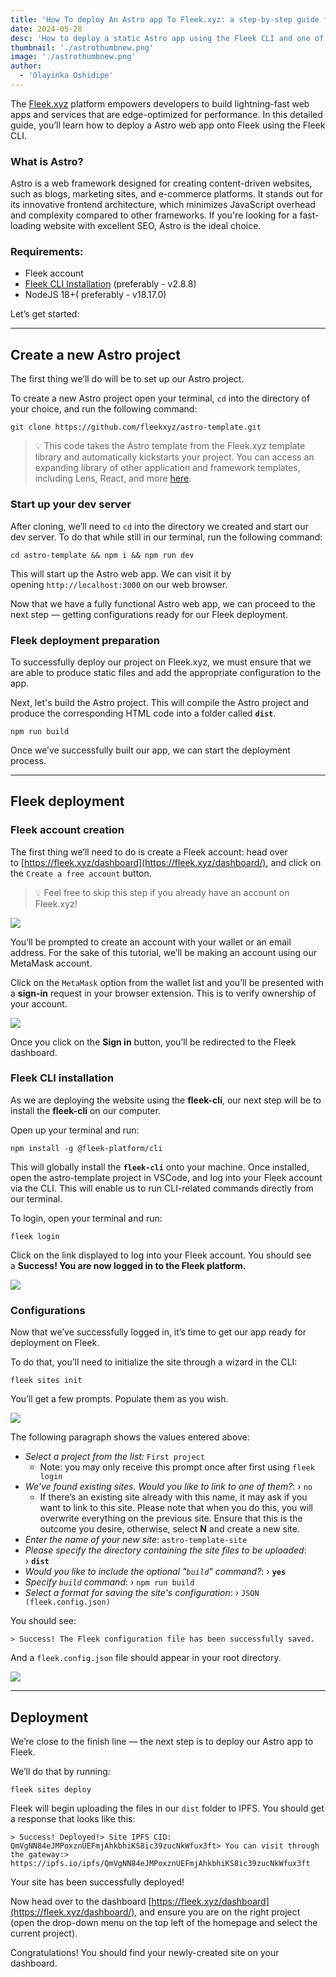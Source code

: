 ```yaml
---
title: 'How To deploy An Astro app To Fleek.xyz: a step-by-step guide for developers'
date: 2024-05-28
desc: 'How to deploy a static Astro app using the Fleek CLI and one of our ready-to-use templates'
thumbnail: './astrothumbnew.png'
image: './astrothumbnew.png'
author:
  - 'Olayinka Oshidipe'
---
```


The [Fleek.xyz](https://fleek.xyz/dashboard/projects/clpr76gbq0000jt0861oo66rh/home/) platform empowers developers to build lightning-fast web apps and services that are edge-optimized for performance. In this detailed guide, you’ll learn how to deploy a Astro web app onto Fleek using the Fleek CLI.

### What is Astro?

Astro is a web framework designed for creating content-driven websites, such as blogs, marketing sites, and e-commerce platforms. It stands out for its innovative frontend architecture, which minimizes JavaScript overhead and complexity compared to other frameworks. If you're looking for a fast-loading website with excellent SEO, Astro is the ideal choice.

### Requirements:

- Fleek account
- [Fleek CLI Installation](https://fleek.xyz/dashboard/) (preferably - v2.8.8)
- NodeJS 18+( preferably - v18.17.0)

Let’s get started:

---

## Create a new Astro project

The first thing we’ll do will be to set up our Astro project.

To create a new Astro project open your terminal, `cd` into the directory of your choice, and run the following command:

```
git clone https://github.com/fleekxyz/astro-template.git
```

> 💡 This code takes the Astro template from the Fleek.xyz template library and automatically kickstarts your project. You can access an expanding library of other application and framework templates, including Lens, React, and more [here](https://fleek.xyz/templates/).

### Start up your dev server

After cloning, we’ll need to `cd` into the directory we created and start our dev server. To do that while still in our terminal, run the following command:

```
cd astro-template && npm i && npm run dev
```

This will start up the Astro web app. We can visit it by opening `http://localhost:3000` on our web browser.

Now that we have a fully functional Astro web app, we can proceed to the next step — getting configurations ready for our Fleek deployment.

### Fleek deployment preparation

To successfully deploy our project on Fleek.xyz, we must ensure that we are able to produce static files and add the appropriate configuration to the app.

Next, let's build the Astro project. This will compile the Astro project and produce the corresponding HTML code into a folder called **`dist`**.

```
npm run build
```

Once we’ve successfully built our app, we can start the deployment process.

---

## Fleek deployment

### Fleek account creation

The first thing we’ll need to do is create a Fleek account: head over to [https://fleek.xyz/dashboard](https://fleek.xyz/dashboard/), and click on the `Create a free account` button.

> 💡 Feel free to skip this step if you already have an account on Fleek.xyz!

![](./welcome.png)

You’ll be prompted to create an account with your wallet or an email address. For the sake of this tutorial, we’ll be making an account using our MetaMask account.

Click on the `MetaMask` option from the wallet list and you’ll be presented with a **sign-in** request in your browser extension. This is to verify ownership of your account.

![](./ghnextjs2.png)

Once you click on the **Sign in** button, you’ll be redirected to the Fleek dashboard.

### Fleek CLI installation

As we are deploying the website using the **fleek-cli**, our next step will be to install the **fleek-cli** on our computer.

Open up your terminal and run:

```
npm install -g @fleek-platform/cli
```

This will globally install the **`fleek-cli`** onto your machine. Once installed, open the astro-template project in VSCode, and log into your Fleek account via the CLI. This will enable us to run CLI-related commands directly from our terminal.

To login, open your terminal and run:

```
fleek login
```

Click on the link displayed to log into your Fleek account. You should see a **Success! You are now logged in to the Fleek platform.**

![](./fleekloginastro.png)

### Configurations

Now that we’ve successfully logged in, it’s time to get our app ready for deployment on Fleek.

To do that, you’ll need to initialize the site through a wizard in the CLI:

```
fleek sites init
```

You’ll get a few prompts. Populate them as you wish.

![](./fleekinitastro.png)

The following paragraph shows the values entered above:

- _Select a project from the list:_ `First project`
  - Note: you may only receive this prompt once after first using `fleek login`
- _We've found existing sites. Would you like to link to one of them?_: › `no`
  - If there’s an existing site already with this name, it may ask if you want to link to this site. Please note that when you do this, you will overwrite everything on the previous site. Ensure that this is the outcome you desire, otherwise, select **N** and create a new site.
- _Enter the name of your new site_: `astro-template-site`
- _Please specify the directory containing the site files to be uploaded_: › **`dist`**
- _Would you like to include the optional "`build`" command?_: › **`yes`**
- _Specify `build` command_: › `npm run build`
- _Select a format for saving the site's configuration_: › `JSON (fleek.config.json)`

You should see:

`> Success! The Fleek configuration file has been successfully saved.`

And a `fleek.config.json` file should appear in your root directory.

![](./fleekconfigastro.png)

---

## Deployment

We’re close to the finish line — the next step is to deploy our Astro app to Fleek.

We’ll do that by running:

```
fleek sites deploy
```

Fleek will begin uploading the files in our `dist` folder to IPFS. You should get a response that looks like this:

```
> Success! Deployed!> Site IPFS CID: QmVgNN84eJMPoxznUEFmjAhkbhiKS8ic39zucNkWfux3ft> You can visit through the gateway:> https://ipfs.io/ipfs/QmVgNN84eJMPoxznUEFmjAhkbhiKS8ic39zucNkWfux3ft
```

Your site has been successfully deployed!

Now head over to the dashboard [https://fleek.xyz/dashboard](https://fleek.xyz/dashboard/), and ensure you are on the right project (open the drop-down menu on the top left of the homepage and select the current project).

Congratulations! You should find your newly-created site on your dashboard.
